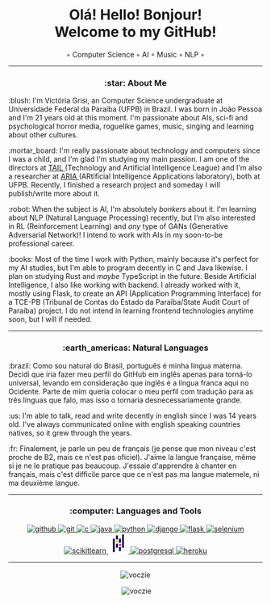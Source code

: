 <h1 align="center"/> Olá! Hello! Bonjour! 
<br>
Welcome to my GitHub!</h1>
<p align="center"/>◦ Computer Science ◦ AI ◦ Music ◦ NLP ◦</p>
<hr>
<h3 align="center"/>:star: About Me</h3>
<p align="left"/> :blush: I'm Victória Grisi, an Computer Science undergraduate at Universidade Federal da Paraíba (UFPB) in Brazil. 
I was born in João Pessoa and I'm 21 years old at this moment. 
I'm passionate about AIs, sci-fi and psychological horror media, roguelike games, music, singing and learning about other cultures. </p>

<p align="left"/> :mortar_board: I'm really passionate about technology and computers since I was a child, and I'm glad I'm studying my main passion. 
I am one of the directors at 
<a href="https://www.linkedin.com/company/tailufpb/"/> TAIL </a> (Technology and Artificial Intelligence League) 
and I'm also a researcher at 
<a href="https://aria.ci.ufpb.br"/> ARIA </a> (ARtificial Intelligence Applications laboratory), both at UFPB.
Recently, I finished a research project and someday I will publish/write more about it. </p>

<p align="left"/> :robot: When the subject is AI, I'm absolutely <i/> bonkers </i> about it. I'm learning about NLP (Natural Language Processing) recently, but I'm
also interested in RL (Reinforcement Learning) and <i/> any </i> type of GANs (Generative Adversarial Network)! 
I intend to work with AIs in my soon-to-be professional career. </p>

<p align="left"/> :books: Most of the time I work with Python, mainly because it's perfect for my AI studies, but I'm able to program decently in C and Java likewise.
I plan on studying Rust and <i/> maybe </i> TypeScript in the future.
Beside Artificial Intelligence, I also like working with backend. I already worked with it, mostly using Flask, to create an API (Application Programming Interface) 
for a TCE-PB (Tribunal de Contas do Estado da Paraíba/State Audit Court of Paraíba) project. I do not intend in learning frontend technologies anytime soon, but I will if needed. </p>

<hr>
<h3 align="center"/> :earth_americas: Natural Languages </h3>
<p align="left"/> :brazil: Como sou natural do Brasil, português é minha língua materna. Decidi que iria fazer meu perfil do GitHub em inglês apenas para torná-lo universal, levando
em consideração que inglês é a língua franca aqui no Ocidente. Parte de mim queria colocar o meu perfil com tradução para as três línguas que falo, mas isso o tornaria desnecessariamente grande. </p>

<p align="left"/> :us: I'm able to talk, read and write decently in english since I was 14 years old. I've always communicated online with english speaking countries natives, so it grew through the years. </p>

<p align "left"/> :fr: Finalement, je parle un peu de français (je pense que mon niveau c'est proche de B2, mais ce n'est pas oficiel). 
J'aime la langue française, même si je ne le pratique pas beaucoup. 
J'essaie d'apprendre à chanter en français, mais c'est difficile parce que ce n'est pas ma langue maternele, ni ma deuxième langue. </p>

<hr>

<h3 align="center"/>:computer: Languages and Tools</h3>
<p align="center"/> 
<a href="https://www.github.com" target="_blank" rel="noreferrer"/> <img src="https://cdn.worldvectorlogo.com/logos/github-icon-1.svg" alt="github" width="40" height="40"/> </a> 
<a href="https://git-scm.com/" target="_blank" rel="noreferrer"/> <img src="https://cdn.worldvectorlogo.com/logos/git-bash.svg" alt="git" width="40" height="40"/> </a> 
<a href="https://www.cprogramming.com/" target="_blank" rel="noreferrer"/> <img src="https://cdn.worldvectorlogo.com/logos/c-1.svg" alt="c" width="40" height="40"/> </a> 
<a href="https://www.java.com" target="_blank" rel="noreferrer"/> <img src="https://cdn.worldvectorlogo.com/logos/java-14.svg" alt="java" width="40" height="40"/> </a> 
<a href="https://www.python.org" target="_blank" rel="noreferrer"/> <img src="https://cdn.worldvectorlogo.com/logos/python-5.svg" alt="python" width="40" height="40"/> </a> 
<a href="https://www.djangoproject.com/" target="_blank" rel="noreferrer"/> <img src="https://cdn.worldvectorlogo.com/logos/django.svg" alt="django" width="40" height="40"/> </a>
<a href="https://flask.palletsprojects.com/" target="_blank" rel="noreferrer"/> <img src="https://cdn.worldvectorlogo.com/logos/flask.svg" alt="flask" width="40" height="40"/> </a> 
<a href="https://www.selenium.dev" target="_blank" rel="noreferrer"/> <img src="https://seeklogo.com//images/S/selenium-logo-A1B53CEFB0-seeklogo.com.png" alt="selenium" width="40" height="40"/> </a> 
<a href="https://scikit-learn.org" target="_blank" rel="noreferrer"/> <img src="https://upload.wikimedia.org/wikipedia/commons/0/05/Scikit_learn_logo_small.svg" alt="scikitlearn" width="40" height="40"/> </a> 
<a href="https://pandas.pydata.org/" target="_blank" rel="noreferrer"/> <img src="https://raw.githubusercontent.com/devicons/devicon/2ae2a900d2f041da66e950e4d48052658d850630/icons/pandas/pandas-original.svg" alt="pandas" width="40" height="40"/> </a> 
<a href="https://www.postgresql.org" target="_blank" rel="noreferrer"/> <img src="https://cdn.worldvectorlogo.com/logos/postgresql.svg" alt="postgresql" width="40" height="40"/> </a> 
<a href="https://heroku.com" target="_blank" rel="noreferrer"/> <img src="https://cdn.worldvectorlogo.com/logos/heroku-4.svg" alt="heroku" width="40" height="40"/> </a> 
</p>
<hr>
<p align="center"><img align="center" src="https://github-readme-stats.vercel.app/api?username=voczie&count_private=true&show_icons=true&theme=dark" alt="voczie" /></p>
<p align="center">&nbsp;<img align="center" src="https://github-readme-stats.vercel.app/api/top-langs/?username=voczie&layout=compact&theme=dark" alt="voczie" /></p>
